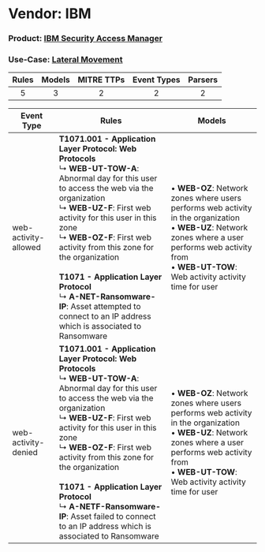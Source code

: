 Vendor: IBM
===========
### Product: [IBM Security Access Manager](../ds_ibm_ibm_security_access_manager.md)
### Use-Case: [Lateral Movement](../../../../UseCases/uc_lateral_movement.md)

| Rules | Models | MITRE TTPs | Event Types | Parsers |
|:-----:|:------:|:----------:|:-----------:|:-------:|
|   5   |   3    |     2      |      2      |    2    |

| Event Type           | Rules                                                                                                                                                                                                                                                                                                                                                                                                                                                                         | Models                                                                                                                                                                                                                        |
| -------------------- | ----------------------------------------------------------------------------------------------------------------------------------------------------------------------------------------------------------------------------------------------------------------------------------------------------------------------------------------------------------------------------------------------------------------------------------------------------------------------------- | ----------------------------------------------------------------------------------------------------------------------------------------------------------------------------------------------------------------------------- |
| web-activity-allowed | <b>T1071.001 - Application Layer Protocol: Web Protocols</b><br> ↳ <b>WEB-UT-TOW-A</b>: Abnormal day for this user to access the web via the organization<br> ↳ <b>WEB-UZ-F</b>: First web activity for this user in this zone<br> ↳ <b>WEB-OZ-F</b>: First web activity from this zone for the organization<br><br><b>T1071 - Application Layer Protocol</b><br> ↳ <b>A-NET-Ransomware-IP</b>: Asset attempted to connect to an IP address which is associated to Ransomware |  • <b>WEB-OZ</b>: Network zones where users performs web activity in the organization<br> • <b>WEB-UZ</b>: Network zones where a user performs web activity from<br> • <b>WEB-UT-TOW</b>: Web activity activity time for user |
| web-activity-denied  | <b>T1071.001 - Application Layer Protocol: Web Protocols</b><br> ↳ <b>WEB-UT-TOW-A</b>: Abnormal day for this user to access the web via the organization<br> ↳ <b>WEB-UZ-F</b>: First web activity for this user in this zone<br> ↳ <b>WEB-OZ-F</b>: First web activity from this zone for the organization<br><br><b>T1071 - Application Layer Protocol</b><br> ↳ <b>A-NETF-Ransomware-IP</b>: Asset failed to connect to an IP address which is associated to Ransomware   |  • <b>WEB-OZ</b>: Network zones where users performs web activity in the organization<br> • <b>WEB-UZ</b>: Network zones where a user performs web activity from<br> • <b>WEB-UT-TOW</b>: Web activity activity time for user |